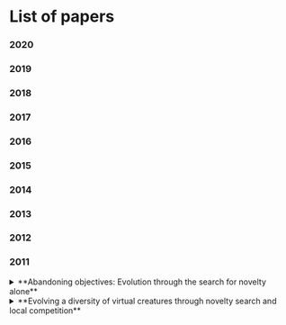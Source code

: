 # List of papers
### 2020

### 2019

### 2018

### 2017

### 2016

### 2015

### 2014

### 2013

### 2012

### 2011

<details><summary> 
**Abandoning objectives: Evolution through the search for novelty alone**
</summary> 

> #### Abstract:
>> In evolutionary computation, the fitness function normally measures progress towards an objective in the search space, effectively acting as an objective function. Through deception, such objective functions may actually prevent the objective from being reached. While methods exist to mitigate deception, they leave the underlying pathology untreated: Objective functions themselves may actively misdirect search towards dead ends. This paper proposes an approach to circumventing deception that also yields a new perspective on open-ended evolution: Instead of either explicitly seeking an objective or modeling natural evolution to capture open-endedness, the idea is to simply search for behavioral novelty. Even in an objective-based problem, such novelty search ignores the objective. Because many points in the search space collapse to a single behavior, the search for novelty is often feasible. Furthermore, because there are only so many simple behaviors, the search for novelty leads to increasing complexity. By decoupling open-ended search from artificial life worlds, the search for novelty is applicable to real world problems. Counterintuitively, in the maze navigation and biped walking tasks in this paper, novelty search significantly outperforms objective-based search, suggesting the strange conclusion that some problems are best solved by methods that ignore the objective. The main lesson is the inherent limitation of the objective-based paradigm and the unexploited opportunity to guide search through other means.
>
> #### Links
> [Paper](http://eplex.cs.ucf.edu/papers/lehman_ecj11.pdf), [source-code](http://eplex.cs.ucf.edu/software/NoveltySearchC++.zip), [Webpage](http://eplex.cs.ucf.edu/noveltysearch/userspage/)
>
> #### Bibtex
> ```		
> @article{lehman2011abandoning,
> title={Abandoning objectives: Evolution through the search for novelty alone},
>  author={Lehman, Joel and Stanley, Kenneth O},
>  journal={Evolutionary computation},
>  volume={19},
>  number={2},
>  pages={189--223},
>  year={2011},
>  publisher={MIT Press}	}
> ```
  
---
</details>


<details><summary> 
**Evolving a diversity of virtual creatures through novelty search and local competition**
</summary> 

> #### Abstract:
>>An ambitious challenge in artificial life is to craft an evolutionary process that discovers a wide diversity of welladapted virtual creatures within a single run. Unlike in nature, evolving creatures in virtual worlds tend to converge to a single morphology because selection therein greedily rewards the morphology that is easiest to exploit. However, novelty search, a technique that explicitly rewards diverging, can potentially mitigate such convergence. Thus in this paper an existing creature evolution platform is extended with multi-objective search that balances drives for both novelty and performance. However, there are different ways to combine performance-driven search and novelty search. The suggested approach is to provide evolution with both a novelty objective that encourages diverse morphologies and a local competition objective that rewards individuals outperforming those most similar in morphology. The results in an experiment evolving locomoting virtual creatures show that novelty search with local competition discovers more functional morphological diversity within a single run than models with global competition, which are more predisposed to converge. The conclusions are that novelty search with local competition may complement recent advances in evolving virtual creatures and may in general be a principled approach to combining novelty search with pressure to achieve.

>
> #### Links
> [Paper](https://pdfs.semanticscholar.org/6d45/9da1ff73ec7225e92842341605e2b90d0da2.pdf)
> #### Bibtex
> ```		
> @inproceedings{lehman2011evolving,
>   title={Evolving a diversity of virtual creatures through novelty search and local competition},
>   author={Lehman, Joel and Stanley, Kenneth O},
>   booktitle={Proceedings of the 13th annual conference on Genetic and evolutionary computation},
>   pages={211--218},
>   year={2011},
>   organization={ACM}
> }
> ```
